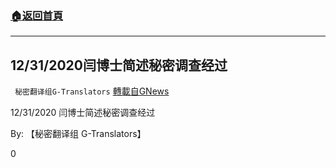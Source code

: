 ###  [:house:返回首頁](https://github.com/ourhimalayas/txt)
---

## 12/31/2020闫博士简述秘密调查经过
` 秘密翻译组G-Translators` [轉載自GNews](https://gnews.org/zh-hans/717414/)

12/31/2020 闫博士简述秘密调查经过



By: 【秘密翻译组 G-Translators】

0
